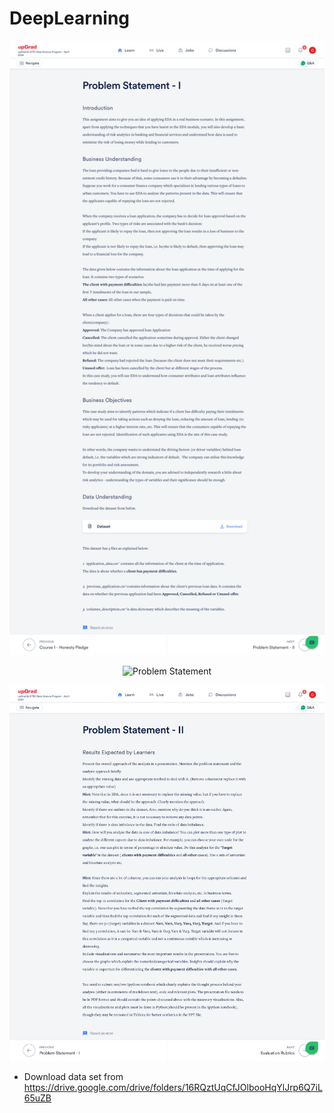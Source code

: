 # DeepLearning
<p align="center">
  <img src="Credit EDA Assignment.png" alt="Problem Statement" width="700">
</p>

<p align="center">
  <img src="Credit EDA Assignment1.png" alt="Problem Statement" width="700">
</p>

<p align="center">
  <img src="Credit EDA Assignment2.png" alt="Problem Statement" width="700">
</p>

- Download data set from https://drive.google.com/drive/folders/16RQztUqCfJOlbooHqYlJrp6Q7iL65uZB